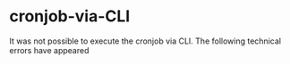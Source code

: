 # cronjob-via-CLI
It was not possible to execute the cronjob via CLI. The following technical errors have appeared
